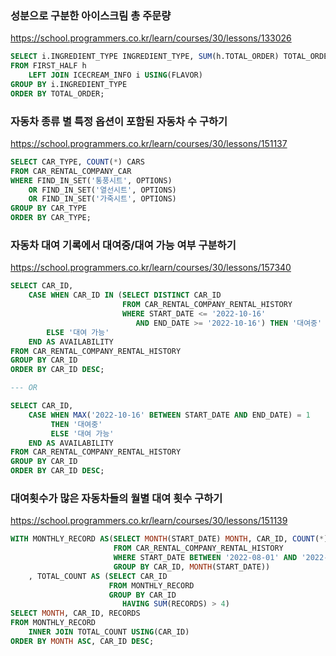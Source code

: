 ### 성분으로 구분한 아이스크림 총 주문량
https://school.programmers.co.kr/learn/courses/30/lessons/133026

```sql
SELECT i.INGREDIENT_TYPE INGREDIENT_TYPE, SUM(h.TOTAL_ORDER) TOTAL_ORDER
FROM FIRST_HALF h
    LEFT JOIN ICECREAM_INFO i USING(FLAVOR)
GROUP BY i.INGREDIENT_TYPE
ORDER BY TOTAL_ORDER;
```
  
  
### 자동차 종류 별 특정 옵션이 포함된 자동차 수 구하기
https://school.programmers.co.kr/learn/courses/30/lessons/151137

```sql
SELECT CAR_TYPE, COUNT(*) CARS
FROM CAR_RENTAL_COMPANY_CAR
WHERE FIND_IN_SET('통풍시트', OPTIONS)
    OR FIND_IN_SET('열선시트', OPTIONS)
    OR FIND_IN_SET('가죽시트', OPTIONS)
GROUP BY CAR_TYPE
ORDER BY CAR_TYPE;
```
  
  
### 자동차 대여 기록에서 대여중/대여 가능 여부 구분하기
https://school.programmers.co.kr/learn/courses/30/lessons/157340

```sql
SELECT CAR_ID,
    CASE WHEN CAR_ID IN (SELECT DISTINCT CAR_ID
                         FROM CAR_RENTAL_COMPANY_RENTAL_HISTORY
                         WHERE START_DATE <= '2022-10-16'
                            AND END_DATE >= '2022-10-16') THEN '대여중'
        ELSE '대여 가능'
    END AS AVAILABILITY
FROM CAR_RENTAL_COMPANY_RENTAL_HISTORY
GROUP BY CAR_ID
ORDER BY CAR_ID DESC;

--- OR

SELECT CAR_ID,
    CASE WHEN MAX('2022-10-16' BETWEEN START_DATE AND END_DATE) = 1
         THEN '대여중'
         ELSE '대여 가능'
    END AS AVAILABILITY
FROM CAR_RENTAL_COMPANY_RENTAL_HISTORY
GROUP BY CAR_ID
ORDER BY CAR_ID DESC;    
```


### 대여횟수가 많은 자동차들의 월별 대여 횟수 구하기
https://school.programmers.co.kr/learn/courses/30/lessons/151139
```sql
WITH MONTHLY_RECORD AS(SELECT MONTH(START_DATE) MONTH, CAR_ID, COUNT(*) RECORDS
                       FROM CAR_RENTAL_COMPANY_RENTAL_HISTORY
                       WHERE START_DATE BETWEEN '2022-08-01' AND '2022-10-31'
                       GROUP BY CAR_ID, MONTH(START_DATE))
    , TOTAL_COUNT AS (SELECT CAR_ID 
                      FROM MONTHLY_RECORD
                      GROUP BY CAR_ID
                         HAVING SUM(RECORDS) > 4)
SELECT MONTH, CAR_ID, RECORDS
FROM MONTHLY_RECORD
    INNER JOIN TOTAL_COUNT USING(CAR_ID)
ORDER BY MONTH ASC, CAR_ID DESC;
```
